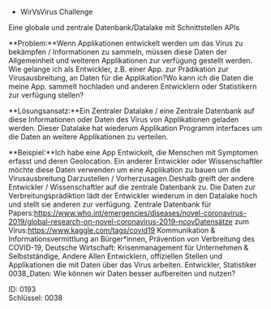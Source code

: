 * WirVsVirus Challenge 

Eine globale und zentrale Datenbank/Datalake mit Schnittstellen APIs	

**Problem:**Wenn Applikationen entwickelt werden um das Virus zu bekämpfen / Informationen zu sammeln, müssen diese Daten der Allgemeinheit und weiteren Applikationen zur verfügung gestellt werden.	Wie gelange ich als Entwickler, z.B. einer App. zur Prädikation zur Virusausbreitung, an Daten für die Applikation?Wo kann ich die Daten die meine App. sammelt hochladen und anderen Entwicklern oder Statistikern zur verfügung stellen?	

**Lösungsansatz:**Ein Zentraler Datalake / eine Zentrale Datenbank auf diese Informationen oder Daten des Virus von Applikationen geladen werden. Dieser Datalake hat wiederum Applikation Programm interfaces um die Daten an weitere Applikationen zu verteilen.

**Beispiel:**Ich habe eine App Entwickelt, die Menschen mit Symptomen erfasst und deren Geolocation. Ein anderer Entwickler oder Wissenschaftler möchte diese Daten verwenden um eine Applikation zu bauen um die Virusausbreitung Darzustellen / Vorherzusagen.Deshalb greift der andere Entwickler / Wissenschaftler auf die zentrale Datenbank zu. Die Daten zur Verbreitungsprädiktion lädt der Entwickler wiederum in den Datalake hoch und stellt sie anderen zur verfügung. Zentrale Datenbank für Papers:https://www.who.int/emergencies/diseases/novel-coronavirus-2019/global-research-on-novel-coronavirus-2019-ncovDatensätze zum Virus:https://www.kaggle.com/tags/covid19	Kommunikation & Informationsvermittlung an Bürger*innen, Prävention von Verbreitung des COVID-19, Deutsche Wirtschaft: Krisenmanagement für Unternehmen & Selbstständige, Andere	Allen Entwicklern, offiziellen Stellen und Applikationen die mit Daten über das Virus arbeiten.	Entwickler, Statistiker	0038_Daten: Wie können wir Daten besser aufbereiten und nutzen?	

ID: 0193	
Schlüssel: 0038